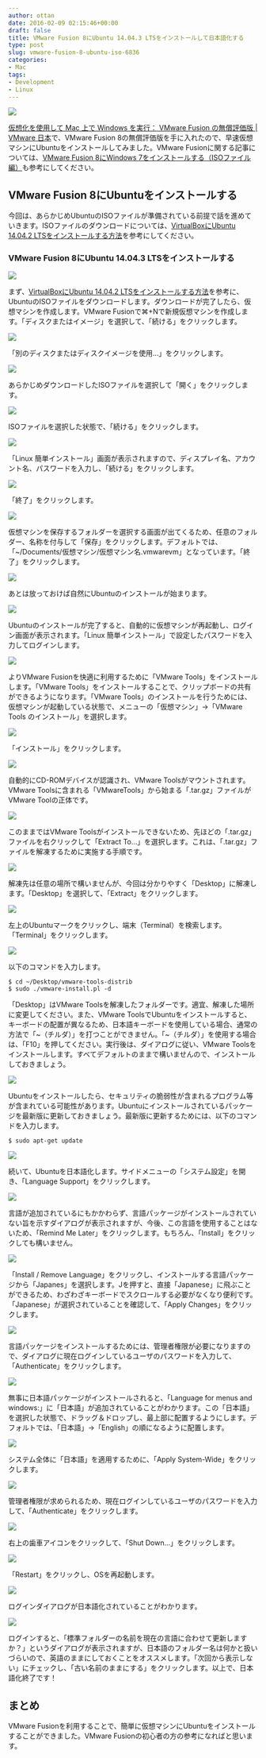 ```yaml
---
author: ottan
date: 2016-02-09 02:15:46+00:00
draft: false
title: VMware Fusion 8にUbuntu 14.04.3 LTSをインストールして日本語化する
type: post
slug: vmware-fusion-8-ubuntu-iso-6836
categories:
- Mac
tags:
- Development
- Linux
---
```


![](/uploads/2016/02/160208-56b89541cfc57.png)






[仮想化を使用して Mac 上で Windows を実行： VMware Fusion の無償評価版 | VMware 日本](https://www.vmware.com/jp/products/fusion.html)で、VMware Fusion 8の無償評価版を手に入れたので、早速仮想マシンにUbuntuをインストールしてみました。VMware Fusionに関する記事については、[VMware Fusion 8にWindows 7をインストールする（ISOファイル編）](/vmware-fusion-8-windows-iso-6835/)も参考にしてください。





## VMware Fusion 8にUbuntuをインストールする





今回は、あらかじめUbuntuのISOファイルが準備されている前提で話を進めていきます。ISOファイルのダウンロードについては、[VirtualBoxにUbuntu 14.04.2 LTSをインストールする方法](/virtualbox-ubuntu-2418/)を参考にしてください。





### VMware Fusion 8にUbuntu 14.04.3 LTSをインストールする





![](/uploads/2016/02/160208-56b895439b87e.png)






まず、[VirtualBoxにUbuntu 14.04.2 LTSをインストールする方法](/virtualbox-ubuntu-2418/)を参考に、UbuntuのISOファイルをダウンロードします。ダウンロードが完了したら、仮想マシンを作成します。VMware Fusionで⌘+Nで新規仮想マシンを作成します。「ディスクまたはイメージ」を選択して、「続ける」をクリックします。





![](/uploads/2016/02/160208-56b89544c77a7.png)






「別のディスクまたはディスクイメージを使用…」をクリックします。





![](/uploads/2016/02/160208-56b8954608903.png)






あらかじめダウンロードしたISOファイルを選択して「開く」をクリックします。





![](/uploads/2016/02/160208-56b895473d0e9.png)






ISOファイルを選択した状態で、「続ける」をクリックします。





![](/uploads/2016/02/160208-56b895487bce9.png)






「Linux 簡単インストール」画面が表示されますので、ディスプレイ名、アカウント名、パスワードを入力し、「続ける」をクリックします。





![](/uploads/2016/02/160208-56b89549b4b1f.png)






「終了」をクリックします。





![](/uploads/2016/02/160208-56b8954b042f4-1.png)






仮想マシンを保存するフォルダーを選択する画面が出てくるため、任意のフォルダー、名称を付与して「保存」をクリックします。デフォルトでは、「~/Documents/仮想マシン/仮想マシン名.vmwarevm」となっています。「終了」をクリックします。





![](/uploads/2016/02/160208-56b8954e89be0-1.png)






あとは放っておけば自然にUbuntuのインストールが始まります。





![](/uploads/2016/02/160208-56b8956e36578.png)






Ubuntuのインストールが完了すると、自動的に仮想マシンが再起動し、ログイン画面が表示されます。「Linux 簡単インストール」で設定したパスワードを入力してログインします。





![](/uploads/2016/02/160208-56b8958c04dfb.png)






よりVMware Fusionを快適に利用するために「VMware Tools」をインストールします。「VMware Tools」をインストールすることで、クリップボードの共有ができるようになります。「VMware Tools」のインストールを行うためには、仮想マシンが起動している状態で、メニューの「仮想マシン」→「VMware Tools のインストール」を選択します。





![](/uploads/2016/02/160208-56b8958f00bb8.png)






「インストール」をクリックします。





![](/uploads/2016/02/160208-56b895aa43f51.png)






自動的にCD-ROMデバイスが認識され、VMware Toolsがマウントされます。VMware Toolsに含まれる「VMwareTools」から始まる「.tar.gz」ファイルがVMware Toolの正体です。





![](/uploads/2016/02/160208-56b895b5d11ac.png)






このままではVMware Toolsがインストールできないため、先ほどの「.tar.gz」ファイルを右クリックして「Extract To...」を選択します。これは、「.tar.gz」ファイルを解凍するために実施する手順です。





![](/uploads/2016/02/160208-56b895c30067b.png)






解凍先は任意の場所で構いませんが、今回は分かりやすく「Desktop」に解凍します。「Desktop」を選択して、「Extract」をクリックします。





![](/uploads/2016/02/160208-56b895cd01a83.png)






左上のUbuntuマークをクリックし、端末（Terminal）を検索します。「Terminal」をクリックします。





![](/uploads/2016/02/160208-56b895e41448c.png)






以下のコマンドを入力します。




    
    $ cd ~/Desktop/vmware-tools-distrib
    $ sudo ./vmware-install.pl -d





「Desktop」はVMware Toolsを解凍したフォルダーです。適宜、解凍した場所に変更してください。また、VMware ToolsでUbuntuをインストールすると、キーボードの配置が異なるため、日本語キーボードを使用している場合、通常の方法で「~（チルダ）」を打つことができません。「~（チルダ）」を使用する場合は、「F10」を押してください。実行後は、ダイアログに従い、VMware Toolsをインストールします。すべてデフォルトのままで構いませんので、インストールしておきましょう。





![](/uploads/2016/02/160208-56b8af9b5b905.png)






Ubuntuをインストールしたら、セキュリティの脆弱性が含まれるプログラム等が含まれている可能性があります。Ubuntuにインストールされているパッケージを最新版に更新しておきましょう。最新版に更新するためには、以下のコマンドを入力します。




    
    $ sudo apt-get update





![](/uploads/2016/02/160208-56b8afa48caa0.png)






続いて、Ubuntuを日本語化します。サイドメニューの「システム設定」を開き、「Language Support」をクリックします。





![](/uploads/2016/02/160208-56b8afb09d4d9.png)






言語が追加されているにもかかわらず、言語パッケージがインストールされていない旨を示すダイアログが表示されますが、今後、この言語を使用することはないため、「Remind Me Later」をクリックします。もちろん、「Install」をクリックしても構いません。





![](/uploads/2016/02/160208-56b8afbd5d60d.png)






「Install / Remove Language」をクリックし、インストールする言語パッケージから「Japanes」を選択します。Jを押すと、直接「Japanese」に飛ぶことができるため、わざわざキーボードでスクロールする必要がなくなり便利です。「Japanese」が選択されていることを確認して、「Apply Changes」をクリックします。





![](/uploads/2016/02/160208-56b8afc991a99.png)






言語パッケージをインストールするためには、管理者権限が必要になりますので、ダイアログに現在ログインしているユーザのパスワードを入力して、「Authenticate」をクリックします。





![](/uploads/2016/02/160208-56b8afd626c47.png)






無事に日本語パッケージがインストールされると、「Language for menus and windows:」に「日本語」が追加されていることがわかります。この「日本語」を選択した状態で、ドラッグ＆ドロップし、最上部に配置するようにします。デフォルトでは、「日本語」→「English」の順になるように配置します。





![](/uploads/2016/02/160208-56b8afe57acce.png)






システム全体に「日本語」を適用するために、「Apply System-Wide」をクリックします。





![](/uploads/2016/02/160208-56b8aff32ee9f.png)






管理者権限が求められるため、現在ログインしているユーザのパスワードを入力して、「Authenticate」をクリックします。





![](/uploads/2016/02/160208-56b8affcd3bd2.png)






右上の歯車アイコンをクリックして、「Shut Down...」をクリックします。





![](/uploads/2016/02/160208-56b8b00b02cc8.png)






「Restart」をクリックし、OSを再起動します。





![](/uploads/2016/02/160208-56b8b0191bfd1-1.png)






ログインダイアログが日本語化されていることがわかります。





![](/uploads/2016/02/160208-56b8b038c8b19.png)






ログインすると、「標準フォルダーの名前を現在の言語に合わせて更新しますか？」というダイアログが表示されますが、日本語のフォルダー名は何かと扱いづらいので、英語のままにしておくことをオススメします。「次回から表示しない」にチェックし、「古い名前のままにする」をクリックします。以上で、日本語化終了です！





## まとめ





VMware Fusionを利用することで、簡単に仮想マシンにUbuntuをインストールすることができました。VMware Fusionの初心者の方の参考になればと思います。

